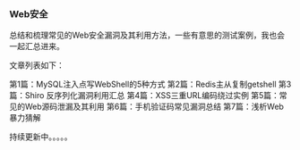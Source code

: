 ### Web安全

总结和梳理常见的Web安全漏洞及其利用方法，一些有意思的测试案例，我也会一起汇总进来。



文章列表如下：

第1篇：MySQL注入点写WebShell的5种方式
第2篇：Redis主从复制getshell
第3篇：Shiro 反序列化漏洞利用汇总 
第4篇：XSS三重URL编码绕过实例
第5篇：常见的Web源码泄漏及其利用
第6篇：手机验证码常见漏洞总结
第7篇：浅析Web暴力猜解

持续更新中。。。。。